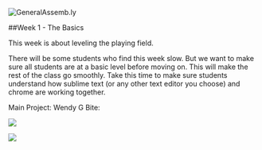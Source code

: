 ![GeneralAssemb.ly](https://github.com/generalassembly/ga-ruby-on-rails-for-devs/raw/master/images/ga.png "GeneralAssemb.ly")

##Week 1 - The Basics

This week is about leveling the playing field. 

There will be some students who find this week slow. But we want to make sure all students are at a basic level before moving on. This will make the rest of the class go smoothly. Take this time to make sure students understand how sublime text (or any other text editor you choose) and chrome are working together.

Main Project: Wendy G Bite: 

![](03_css_basics/starter_code/WendyBite_AboutMe.png)

![](03_css_basics/starter_code/WendyBite_Resume.png)